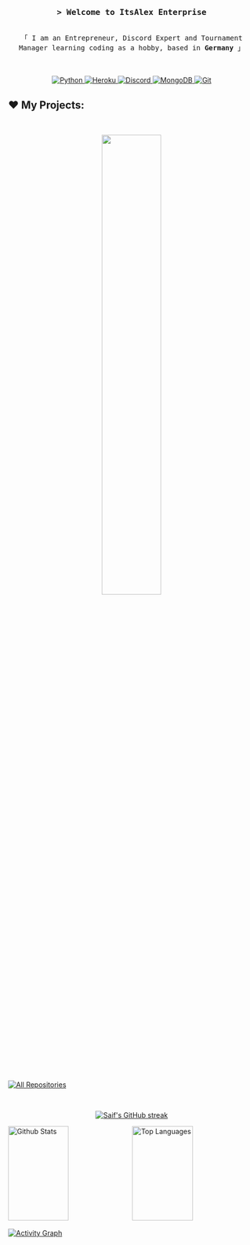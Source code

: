 <!--
<h2 align="center">
  Welcome to ItsAlex Enterprise!
  <img src="https://media.giphy.com/media/hvRJCLFzcasrR4ia7z/giphy.gif" width="28">
</h2>
-->

<!-- Typing SVG by DenverCoder1 - https://github.com/DenverCoder1/readme-typing-svg -->
<!--
<p align="center">
  <a href="https://github.com/itsalexcp"><img src="https://readme-typing-svg.herokuapp.com/?lines=Self%20Taught%20Programmer;Front%20End%20Developer;1.5%2B%20years%20of%20coding%20experience;Always%20learning%20new%20things&center=true&width=380&height=45"></a>
</p>

 -->


<!-- Intro  -->
<h3 align="center">
        <samp>&gt; Welcome to ItsAlex Enterprise
        </samp>
</h3>
<p align="center">
        <!-- Organisation  -->
        <samp>
                <br>
                「 I am an Entrepreneur, Discord Expert and Tournament Manager learning coding as a hobby, based in <b>Germany</b> 」
                <br>
                <br>
          <br><br>
        </samp>
        <!-- Programming Languages -->
        <!-- Code logo -->
         <a href="https://github.com/itsalexcp?tab=repositories" target="_blank"><img alt="Python"
                        src="https://img.shields.io/badge/-Python-306998?style=for-the-badge&labelColor=306998&logo=python&logoColor=FFD43B">
        </a>
        <a href="https://github.com/itsalexcp?tab=repositories" target="_blank"><img alt="Heroku"
                        src="https://img.shields.io/badge/-Heroku-C9C3E6?style=for-the-badge&labelColor=C9C3E6&logo=heroku&logoColor=6762A6">
        </a>
        <a href="https://github.com/itsalexcp?tab=repositories" target="_blank"><img alt="Discord"
                        src="https://img.shields.io/badge/-Discord-424549?style=for-the-badge&labelColor=424549&logo=discord&logoColor=7289da">
        </a>
        <!-- Arduino -->
        <a href="https://github.com/itsalexcp?tab=repositories" target="_blank"><img alt="MongoDB"
                        src="https://img.shields.io/badge/MongoDB-4EA94B?style=for-the-badge&logo=mongodb&logoColor=white">
        </a>
           <a href="https://github.com/itsalexcp?tab=repositories" target="_blank"><img alt="Git"
                        src="https://img.shields.io/badge/Git-F05032?style=for-the-badge&logo=git&logoColor=white">
        </a>
</p>


<!-- My Projects -->
<!-- _________________________________________________________________________________________________ -->

## ❤️ My Projects:

<br/>

<p align="center">
<a href="https://github.com/Itsalexcp/ItsAlexBot">
<img width='49%' align="center"src="https://github-readme-stats-git-masterrstaa-rickstaa.vercel.app/api/pin/?username=Itsalexcp&repo=ItsAlexBot&border_color=7F3FBF&bg_color=0D1117&title_color=C9D1D9&text_color=8B949E&icon_color=7F3FBF" />

</p>

<p align="left">
  <a href="https://github.com/itsalexcp?tab=repositories" target="_blank"><img alt="All Repositories" title="All Repositories" src="https://img.shields.io/badge/-All%20Repos-2962FF?style=for-the-badge&logo=koding&logoColor=white"/></a>
</p>

<br/>

<p align="center">
  <a href="https://github.com/itsalexcp">
    <img src="https://github-readme-streak-stats.herokuapp.com/?user=Itsalexcp&theme=radical&border=7F3FBF&background=0D1117" alt="Saif's GitHub streak"/>
  </a>
</p>

<a> 
    <a href="https://github.com/itsalexcp"><img alt="Github Stats" src="https://denvercoder1-github-readme-stats.vercel.app/api?username=Itsalexcp&show_icons=true&count_private=true&theme=react&border_color=7F3FBF&bg_color=0D1117&title_color=F85D7F&icon_color=F8D866" height="192px" width="49.5%"/></a>
  <a href="https://github.com/itsalexcp"><img alt="Top Languages" src="https://denvercoder1-github-readme-stats.vercel.app/api/top-langs/?username=Itsalexcp&langs_count=8&layout=compact&theme=react&border_color=7F3FBF&bg_color=0D1117&title_color=F85D7F&icon_color=F8D866" height="192px" width="49.5%"/></a>
  <br/>
</a>
<p></p>
<a href="https://github.com/itsalexcp"><img alt="Activity Graph" src="https://github-readme-activity-graph.cyclic.app/graph?username=Itsalexcp&bg_color=0D1117&color=FFFFFF&line=7F3FBF&point=FFFFFF&border_color=7F3FBF" /></a>

